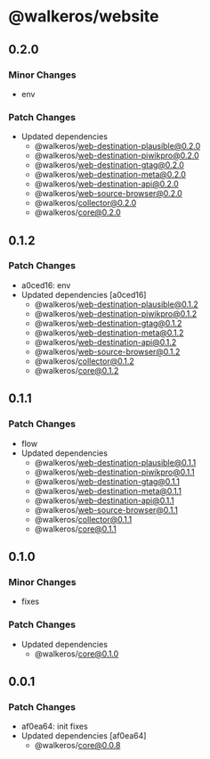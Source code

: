 # @walkeros/website

## 0.2.0

### Minor Changes

- env

### Patch Changes

- Updated dependencies
  - @walkeros/web-destination-plausible@0.2.0
  - @walkeros/web-destination-piwikpro@0.2.0
  - @walkeros/web-destination-gtag@0.2.0
  - @walkeros/web-destination-meta@0.2.0
  - @walkeros/web-destination-api@0.2.0
  - @walkeros/web-source-browser@0.2.0
  - @walkeros/collector@0.2.0
  - @walkeros/core@0.2.0

## 0.1.2

### Patch Changes

- a0ced16: env
- Updated dependencies [a0ced16]
  - @walkeros/web-destination-plausible@0.1.2
  - @walkeros/web-destination-piwikpro@0.1.2
  - @walkeros/web-destination-gtag@0.1.2
  - @walkeros/web-destination-meta@0.1.2
  - @walkeros/web-destination-api@0.1.2
  - @walkeros/web-source-browser@0.1.2
  - @walkeros/collector@0.1.2
  - @walkeros/core@0.1.2

## 0.1.1

### Patch Changes

- flow
- Updated dependencies
  - @walkeros/web-destination-plausible@0.1.1
  - @walkeros/web-destination-piwikpro@0.1.1
  - @walkeros/web-destination-gtag@0.1.1
  - @walkeros/web-destination-meta@0.1.1
  - @walkeros/web-destination-api@0.1.1
  - @walkeros/web-source-browser@0.1.1
  - @walkeros/collector@0.1.1
  - @walkeros/core@0.1.1

## 0.1.0

### Minor Changes

- fixes

### Patch Changes

- Updated dependencies
  - @walkeros/core@0.1.0

## 0.0.1

### Patch Changes

- af0ea64: init fixes
- Updated dependencies [af0ea64]
  - @walkeros/core@0.0.8
